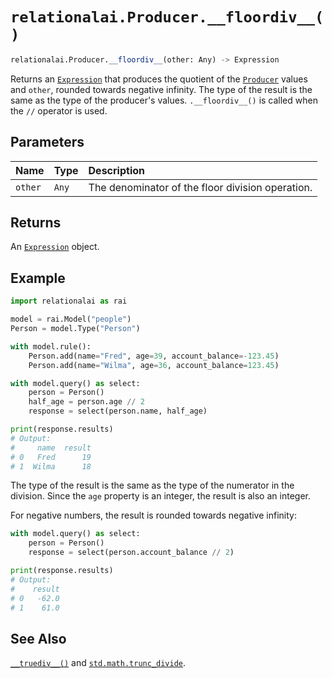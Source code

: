 # `relationalai.Producer.__floordiv__()`

```python
relationalai.Producer.__floordiv__(other: Any) -> Expression
```

Returns an [`Expression`](../Expression.md) that produces the quotient of the [`Producer`](./README.md) values and `other`, rounded towards negative infinity.
The type of the result is the same as the type of the producer's values.
`.__floordiv__()` is called when the `//` operator is used.

## Parameters

| Name | Type | Description |
| :--- | :--- | :------ |
| `other` | `Any` | The denominator of the floor division operation. |

## Returns

An [`Expression`](../Expression.md) object.

## Example

```python
import relationalai as rai

model = rai.Model("people")
Person = model.Type("Person")

with model.rule():
    Person.add(name="Fred", age=39, account_balance=-123.45)
    Person.add(name="Wilma", age=36, account_balance=123.45)

with model.query() as select:
    person = Person()
    half_age = person.age // 2
    response = select(person.name, half_age)

print(response.results)
# Output:
#     name  result
# 0   Fred      19
# 1  Wilma      18
```

The type of the result is the same as the type of the numerator in the division.
Since the `age` property is an integer, the result is also an integer.

For negative numbers, the result is rounded towards negative infinity:

```python
with model.query() as select:
    person = Person()
    response = select(person.account_balance // 2)

print(response.results)
# Output:
#    result
# 0   -62.0
# 1    61.0
```

## See Also

[`__truediv__()`](./truediv__.md) and [`std.math.trunc_divide`](../std/math/trunc_divide.md).
